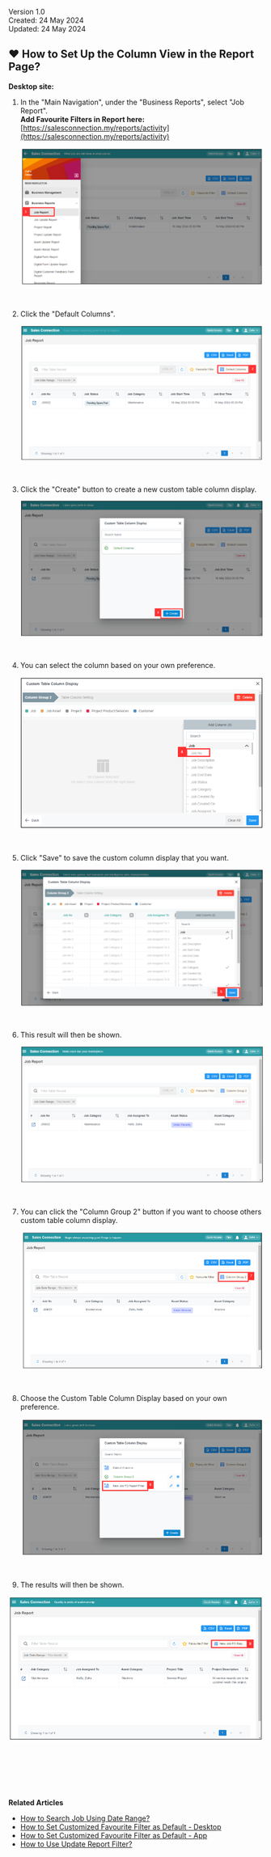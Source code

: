 Version 1.0<br>
Created: 24 May 2024<br>
Updated: 24 May 2024<br>
## ❤ How to Set Up the Column View in the Report Page?

**Desktop site:**<br>

1. In the "Main Navigation", under the "Business Reports", select "Job Report".<br>
   **Add Favourite Filters in Report here:** [https://salesconnection.my/reports/activity](https://salesconnection.my/reports/activity)

   <p align="center">
     <img src="img/How_to_Customize_Filter_in_Report_Step_1.png" alt="Customize Filter in Report 1">
   </p><br>

2. Click the "Default Columns".

   <p align="center">
     <img src="img/How_to_Customize_Filter_in_Report_Step_2.png">
   </p><br>

3. Click the "Create" button to create a new custom table column display.

   <p align="center">
     <img src="img/How_to_Customize_Filter_in_Report_Step_3.png">
   </p><br>

4. You can select the column based on your own preference.

   <p align="center">
    <img src="img/How_to_Customize_Filter_in_Report_Step_4.png">
   </p><br>

5. Click "Save" to save the custom column display that you want.
   
   <p align="center">
     <img src="img/How_to_Customize_Filter_in_Report_Step_5.png">
   </p><br>

6. This result will then be shown.

   <p align="center">
     <img src="img/How_to_Customize_Filter_in_Report_Result.png">
   </p><br>


8. You can click the "Column Group 2" button if you want to choose others custom table column display.

   <p align="center">
     <img src="img/How_to_Customize_Filter_in_Report_Step_7.png">
   </p><br>

9. Choose the Custom Table Column Display based on your own preference.

   <p align="center">
     <img src="img/How_to_Customize_Filter_in_Report_Step_8.png">
   </p><br>

10. The results will then be shown.

   <p align="center">
     <img src="img/How_to_Customize_Filter_in_Report_Result_2.png">
   </p><br>

<br><br><br>

**Related Articles**<br>
- [How to Search Job Using Date Range?](Job_Filter_by_Date_Range.md)
- [How to Set Customized Favourite Filter as Default - Desktop ](Default_Favourite_Filter.md)
- [How to Set Customized Favourite Filter as Default - App ](Default_Favourite_Filter_App.md)
- [How to Use Update Report Filter?](Job_Update_Report_Filter.md)

<!-- [Link Text](https://salesconnection.github.io/Sales-Connection-Support/How_to_Set_Up_the_Column_View_in_the_Report_Page.html) -->
